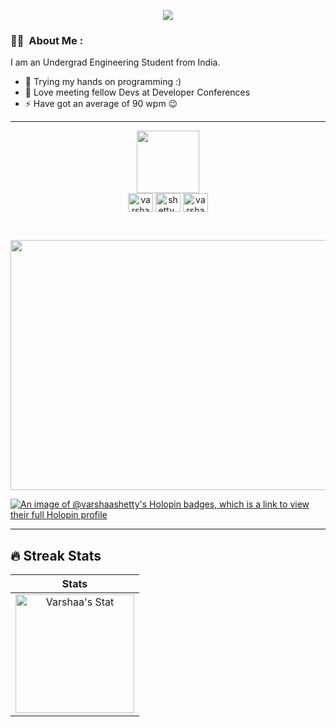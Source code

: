 <p align="center">
  <img src="https://capsule-render.vercel.app/api?type=waving&color=gradient&text=Hey%20There!&height=100&section=header"/>
</p>

### :woman_technologist: &nbsp;About Me :

I am an Undergrad Engineering Student from India.

- 🔭 Trying my hands on programming :)
- 🌱 Love meeting fellow Devs at Developer Conferences
- ⚡ Have got an average of 90 wpm 😉
<!-- - 🎧 A little interested in music I'd say -->
---
<div id="header" align="center">
  <img src="https://media.giphy.com/media/4XXo8A7CIW1lZGgdhm/giphy.gif" width="100"/>
</div>
<div id="badges" align="center">
  <a href="https://www.linkedin.com/in/varshaa-shetty/" target="blank"><img align="center" src="https://raw.githubusercontent.com/rahuldkjain/github-profile-readme-generator/master/src/images/icons/Social/linked-in-alt.svg" alt="varshaa-shetty" height="30" width="40" /></a>
  <a href="https://twitter.com/willylilwonka" target="blank"><img align="center" src="https://raw.githubusercontent.com/rahuldkjain/github-profile-readme-generator/master/src/images/icons/Social/twitter.svg" alt="shetty_varshaa" height="30" width="40" /></a>
  <a href="https://dev.to/varshaa/apis-101-with-postman-3f1g" target="blank"><img align="center" src="https://raw.githubusercontent.com/rahuldkjain/github-profile-readme-generator/master/src/images/icons/Social/devto.svg" alt="varshaa" height="30" width="40" /></a>
</div>
<br/>
<p align="center"><img src="https://komarev.com/ghpvc/?username=shettyvarshaa&style=plastic&color=red&label=Views" alt=""></p>

<div align="center">
  <img src="https://media.giphy.com/media/jVTT2q1G1GrUP50XZx/giphy.gif" width="600" height="400"/>
</div>

[![An image of @varshaashetty's Holopin badges, which is a link to view their full Holopin profile](https://holopin.me/varshaashetty)](https://holopin.io/@varshaashetty)

---
## 🔥 Streak Stats

| Stats    |
| :---: |
|<a href="https://github.com/shettyvarshaa"><img alt="Varshaa's Stat" src="https://github-readme-stats.vercel.app/api?username=shettyvarshaa&show_icons=true&count_private=true&title_color=f69673&icon_color=1b93c9&show_owner=true" height="190px"/>|


